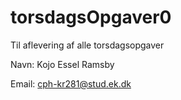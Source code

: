 # torsdagsOpgaver0

Til aflevering af alle torsdagsopgaver



Navn: Kojo Essel Ramsby

Email: cph-kr281@stud.ek.dk

